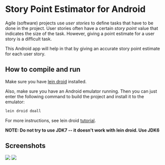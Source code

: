 # Story Point Estimator for Android

Agile (software) projects use *user stories* to define tasks that have to be
done in the project. User stories often have a certain *story point* value
that indicates the size of the task. However, giving a point estimate for a
user story is a difficult task.

This Android app will help in that by giving an accurate story point estimate
for each user story.


## How to compile and run

Make sure you have [lein droid](https://github.com/clojure-android/lein-droid)
installed.

Also, make sure you have an Android emulator running. Then you can just enter
the following command to build the project and install it to the emulator:

```bash
lein droid doall
```

For more instructions, see lein droid
[tutorial](https://github.com/clojure-android/lein-droid/wiki/Tutorial).

**NOTE: Do not try to use JDK7 -- it doesn't work with lein droid. Use JDK6**

## Screenshots

![](https://f.cloud.github.com/assets/196884/1175092/ded08a86-2152-11e3-803d-1c47b6221bbd.png)
![](https://f.cloud.github.com/assets/196884/1175093/dece307e-2152-11e3-84e3-e2746f5a77ba.png)
